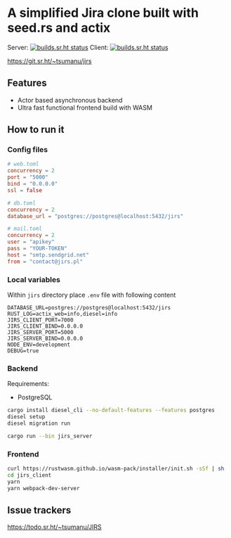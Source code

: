# A simplified Jira clone built with seed.rs and actix

Server: [![builds.sr.ht status](https://builds.sr.ht/~tsumanu/jirs/server.yml.svg)](https://builds.sr.ht/~tsumanu/jirs/server.yml?)
Client: [![builds.sr.ht status](https://builds.sr.ht/~tsumanu/jirs/client.yml.svg)](https://builds.sr.ht/~tsumanu/jirs/client.yml?)

https://git.sr.ht/~tsumanu/jirs

## Features

* Actor based asynchronous backend
* Ultra fast functional frontend build with WASM

## How to run it

### Config files

```toml
# web.toml
concurrency = 2
port = "5000"
bind = "0.0.0.0"
ssl = false
```

```toml
# db.toml
concurrency = 2
database_url = "postgres://postgres@localhost:5432/jirs"
```

```toml
# mail.toml
concurrency = 2
user = "apikey"
pass = "YOUR-TOKEN"
host = "smtp.sendgrid.net"
from = "contact@jirs.pl"
```

### Local variables

Within `jirs` directory place `.env` file with following content

```dotenv
DATABASE_URL=postgres://postgres@localhost:5432/jirs
RUST_LOG=actix_web=info,diesel=info
JIRS_CLIENT_PORT=7000
JIRS_CLIENT_BIND=0.0.0.0
JIRS_SERVER_PORT=5000
JIRS_SERVER_BIND=0.0.0.0
NODE_ENV=development
DEBUG=true
```

### Backend

Requirements:

* PostgreSQL

```bash
cargo install diesel_cli --no-default-features --features postgres
diesel setup
diesel migration run

cargo run --bin jirs_server
```

### Frontend

```bash
curl https://rustwasm.github.io/wasm-pack/installer/init.sh -sSf | sh
cd jirs_client
yarn
yarn webpack-dev-server
```

## Issue trackers

https://todo.sr.ht/~tsumanu/JIRS
